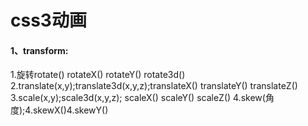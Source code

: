 # css3动画
#### 1、transform:
1.旋转rotate() rotateX() rotateY()  rotate3d()
2.translate(x,y);translate3d(x,y,z);translateX()  translateY()  translateZ()
3.scale(x,y);scale3d(x,y,z); scaleX()   scaleY()  scaleZ()
4.skew(角度);4.skewX()4.skewY()
